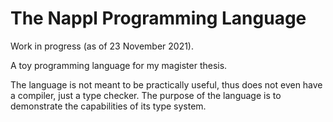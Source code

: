 # The Nappl Programming Language

Work in progress (as of 23 November 2021).

A toy programming language for my magister thesis.

The language is not meant to be practically useful, thus does not even have
a compiler, just a type checker. The purpose of the language is to demonstrate
the capabilities of its type system.
